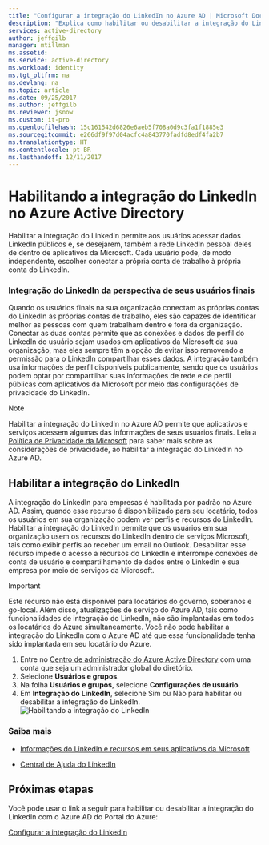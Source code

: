 ```yaml
---
title: "Configurar a integração do LinkedIn no Azure AD | Microsoft Docs"
description: "Explica como habilitar ou desabilitar a integração do LinkedIn para aplicativos da Microsoft no Azure Active Directory."
services: active-directory
author: jeffgilb
manager: mtillman
ms.assetid: 
ms.service: active-directory
ms.workload: identity
ms.tgt_pltfrm: na
ms.devlang: na
ms.topic: article
ms.date: 09/25/2017
ms.author: jeffgilb
ms.reviewer: jsnow
ms.custom: it-pro
ms.openlocfilehash: 15c161542d6826e6aeb5f708a0d9c3fa1f1885e3
ms.sourcegitcommit: e266df9f97d04acfc4a843770fadfd8edf4fa2b7
ms.translationtype: HT
ms.contentlocale: pt-BR
ms.lasthandoff: 12/11/2017
---
```

# <a name="enabling-linkedin-integration-in-azure-active-directory"></a>Habilitando a integração do LinkedIn no Azure Active Directory
Habilitar a integração do LinkedIn permite aos usuários acessar dados LinkedIn públicos e, se desejarem, também a rede LinkedIn pessoal deles de dentro de aplicativos da Microsoft. Cada usuário pode, de modo independente, escolher conectar a própria conta de trabalho à própria conta do LinkedIn.

### <a name="linkedin-integration-from-your-end-users-perspective"></a>Integração do LinkedIn da perspectiva de seus usuários finais
Quando os usuários finais na sua organização conectam as próprias contas do LinkedIn às próprias contas de trabalho, eles são capazes de identificar melhor as pessoas com quem trabalham dentro e fora da organização. Conectar as duas contas permite que as conexões e dados de perfil do LinkedIn do usuário sejam usados em aplicativos da Microsoft da sua organização, mas eles sempre têm a opção de evitar isso removendo a permissão para o LinkedIn compartilhar esses dados. A integração também usa informações de perfil disponíveis publicamente, sendo que os usuários podem optar por compartilhar suas informações de rede e de perfil públicas com aplicativos da Microsoft por meio das configurações de privacidade do LinkedIn.

>[!NOTE]
> Habilitar a integração do LinkedIn no Azure AD permite que aplicativos e serviços acessem algumas das informações de seus usuários finais. Leia a [Política de Privacidade da Microsoft](https://privacy.microsoft.com/privacystatement/) para saber mais sobre as considerações de privacidade, ao habilitar a integração do LinkedIn no Azure AD. 

## <a name="enable-linkedin-integration"></a>Habilitar a integração do LinkedIn
A integração do LinkedIn para empresas é habilitada por padrão no Azure AD. Assim, quando esse recurso é disponibilizado para seu locatário, todos os usuários em sua organização podem ver perfis e recursos do LinkedIn. Habilitar a integração do LinkedIn permite que os usuários em sua organização usem os recursos do LinkedIn dentro de serviços Microsoft, tais como exibir perfis ao receber um email no Outlook. Desabilitar esse recurso impede o acesso a recursos do LinkedIn e interrompe conexões de conta de usuário e compartilhamento de dados entre o LinkedIn e sua empresa por meio de serviços da Microsoft.

> [!IMPORTANT]
> Este recurso não está disponível para locatários do governo, soberanos e go-local. Além disso, atualizações de serviço do Azure AD, tais como funcionalidades de integração do LinkedIn, não são implantadas em todos os locatários do Azure simultaneamente. Você não pode habilitar a integração do LinkedIn com o Azure AD até que essa funcionalidade tenha sido implantada em seu locatário do Azure.

1. Entre no [Centro de administração do Azure Active Directory](https://aad.portal.azure.com/) com uma conta que seja um administrador global do diretório.
2. Selecione **Usuários e grupos**.
3. Na folha **Usuários e grupos**, selecione **Configurações de usuário**.
4. Em **Integração do LinkedIn**, selecione Sim ou Não para habilitar ou desabilitar a integração do LinkedIn.
   ![Habilitando a integração do LinkedIn](./media/linkedin-integration/LinkedIn-integration.PNG)

### <a name="learn-more"></a>Saiba mais 
* [Informações do LinkedIn e recursos em seus aplicativos da Microsoft](https://go.microsoft.com/fwlink/?linkid=850740)

* [Central de Ajuda do LinkedIn](https://www.linkedin.com/help/linkedin)

## <a name="next-steps"></a>Próximas etapas
Você pode usar o link a seguir para habilitar ou desabilitar a integração do LinkedIn com o Azure AD do Portal do Azure:

[Configurar a integração do LinkedIn](https://aad.portal.azure.com/#blade/Microsoft_AAD_IAM/UserManagementMenuBlade/UserSettings) 
